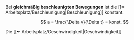 Bei **gleichmäßig beschleunigten Bewegungen** ist die [[✒ Arbeitsplatz/Beschleunigung|Beschleunigung]] konstant.

$$
a = \frac{\Delta v}{\Delta t} = konst.
$$

Die [[✒ Arbeitsplatz/Geschwindigkeit|Geschwindigkeit]]